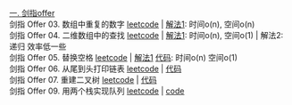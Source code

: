 [一. 剑指offer](https://leetcode-cn.com/problem-list/xb9nqhhg/)  
剑指 Offer 03. 数组中重复的数字 [leetcode](https://leetcode-cn.com/problems/shu-zu-zhong-zhong-fu-de-shu-zi-lcof/) | [解法1](https://github.com/apollo007fd/cpp_programmer_notes/blob/main/leetcode/jianzhi_offer_03_repeated_number_on_array.cpp): 时间o(n), 空间o(n)  
剑指 Offer 04. 二维数组中的查找 [leetcode](https://leetcode-cn.com/problems/er-wei-shu-zu-zhong-de-cha-zhao-lcof/) | [解法1](https://github.com/apollo007fd/cpp_programmer_notes/blob/main/leetcode/jianzhi_offer_04_find_in_2D_array.cpp): 时间o(n), 空间o(1) | 解法2: 递归 效率低一些  
剑指 Offer 05. 替换空格 [leetcode](https://leetcode-cn.com/problems/ti-huan-kong-ge-lcof/) | [解法1](https://github.com/apollo007fd/cpp_programmer_notes/blob/main/leetcode/jianzhi_offer_05_replace_space.md) [代码](https://github.com/apollo007fd/cpp_programmer_notes/blob/main/leetcode/jianzhi_offer_05_replace_space.cpp): 时间o(n) 空间o(1)  
剑指 Offer 06. 从尾到头打印链表 [leetcode](https://leetcode-cn.com/problems/cong-wei-dao-tou-da-yin-lian-biao-lcof/) | [代码](https://github.com/apollo007fd/cpp_programmer_notes/blob/main/leetcode/jianzhi_offer_07_reconstruct_binary_tree.cpp)  
剑指 Offer 07. 重建二叉树 [leetcode](https://leetcode-cn.com/problems/zhong-jian-er-cha-shu-lcof/) | [代码](https://github.com/apollo007fd/cpp_programmer_notes/blob/main/leetcode/jianzhi_offer_07_reconstruct_binary_tree.cpp)  
剑指 Offer 09. 用两个栈实现队列 [leetcode](https://leetcode-cn.com/problems/yong-liang-ge-zhan-shi-xian-dui-lie-lcof/) | [code](https://github.com/apollo007fd/cpp_programmer_notes/blob/main/leetcode/jianzhi_offer_08_replace_queue_with_2_stack.cpp)  


